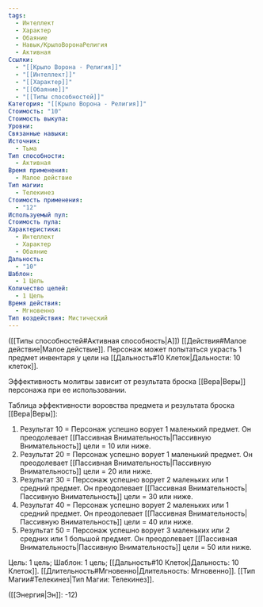 ```yaml
---
tags:
  - Интеллект
  - Характер
  - Обаяние
  - Навык/КрылоВоронаРелигия
  - Активная
Ссылки:
  - "[[Крыло Ворона - Религия]]"
  - "[[Интеллект]]"
  - "[[Характер]]"
  - "[[Обаяние]]"
  - "[[Типы способностей]]"
Категория: "[[Крыло Ворона - Религия]]"
Стоимость: "10"
Стоимость выкупа: 
Уровни: 
Связанные навыки: 
Источник:
  - Тьма
Тип способности:
  - Активная
Время применения:
  - Малое действие
Тип магии:
  - Телекинез
Стоимость применения:
  - "12"
Используемый пул: 
Стоимость пула: 
Характеристики:
  - Интеллект
  - Характер
  - Обаяние
Дальность:
  - "10"
Шаблон:
  - 1 Цель
Количество целей:
  - 1 Цель
Время действия:
  - Мгновенно
Тип воздействия: Мистический
---
```

([[Типы способностей#Активная способность|А]]) [[Действия#Малое действие|Малое действие]]. Персонаж может попытаться украсть 1 предмет инвентаря у цели на [[Дальность#10 Клеток|Дальности: 10 клеток]].

Эффективность молитвы зависит от результата броска [[Вера|Веры]] персонажа при ее использовании. 

Таблица эффективности воровства предмета и результата броска [[Вера|Веры]]:

1. Результат 10 = Персонаж успешно ворует 1 маленький предмет. Он преодолевает [[Пассивная Внимательность|Пассивную Внимательность]] цели = 10 или ниже.  
2. Результат 20 = Персонаж успешно ворует 1 маленький предмет. Он преодолевает [[Пассивная Внимательность|Пассивную Внимательность]] цели = 20 или ниже.  
3. Результат 30 = Персонаж успешно ворует 2 маленьких или 1 средний предмет. Он преодолевает [[Пассивная Внимательность|Пассивную Внимательность]] цели = 30 или ниже.   
4. Результат 40 = Персонаж успешно ворует 2 маленьких или 1 средний предмет. Он преодолевает [[Пассивная Внимательность|Пассивную Внимательность]] цели = 40 или ниже. 
5. Результат 50 = Персонаж успешно ворует 3 маленьких или 2 средних или 1 большой предмет. Он преодолевает [[Пассивная Внимательность|Пассивную Внимательность]] цели = 50 или ниже.

Цель: 1 цель; Шаблон: 1 цель; [[Дальность#10 Клеток|Дальность: 10 Клеток]]. [[Длительность#Мгновенно|Длительность: Мгновенно]]. [[Тип Магии#Телекинез|Тип Магии: Телекинез]].

([[Энергия|Эн]]: -12)